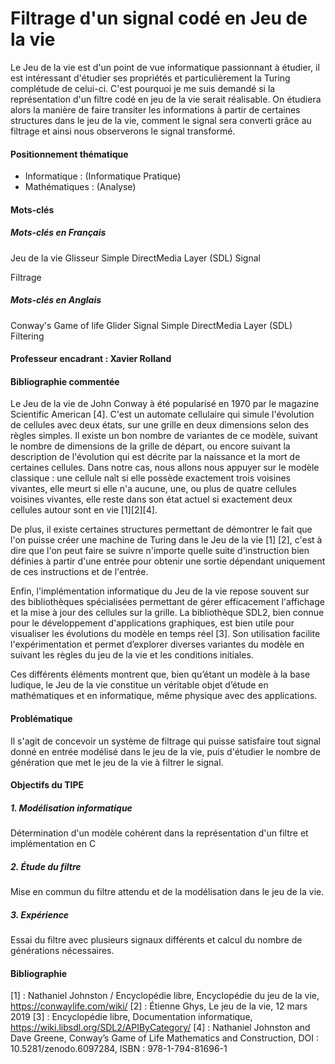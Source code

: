 # Filtrage d'un signal codé en Jeu de la vie
Le Jeu de la vie est d'un point de vue informatique passionnant à étudier, il est intéressant d'étudier ses propriétés et particulièrement la Turing complétude de celui-ci. C'est pourquoi je me suis demandé si la représentation d'un filtre codé en jeu de la vie serait réalisable. 
On étudiera alors la manière de faire transiter les informations à partir de certaines structures dans le jeu de la vie, comment le signal sera converti grâce au filtrage et ainsi nous observerons le signal transformé. 

#### Positionnement thématique
- Informatique : (Informatique Pratique)
- Mathématiques : (Analyse)


#### Mots-clés
##### Mots-clés en Français
Jeu de la vie
Glisseur
Simple DirectMedia Layer (SDL)
Signal

Filtrage

##### Mots-clés en Anglais
Conway's Game of life
Glider
Signal
Simple DirectMedia Layer (SDL)
Filtering

#### Professeur encadrant : Xavier Rolland

#### Bibliographie commentée
Le Jeu de la vie de John Conway à été popularisé en 1970 par le magazine Scientific American \[4\]. 
C'est un automate cellulaire qui simule l'évolution de cellules avec deux états, sur une grille en deux dimensions selon des règles simples. Il existe un bon nombre de variantes de ce modèle, suivant le nombre de dimensions de la grille de départ, ou encore suivant la description de l'évolution qui est décrite par la naissance et la mort de certaines cellules. Dans notre cas, nous allons nous appuyer sur le modèle classique : une cellule naît si elle possède exactement trois voisines vivantes, elle meurt si elle n'a aucune, une, ou plus de quatre cellules voisines vivantes, elle reste dans son état actuel si exactement deux cellules autour sont en vie \[1\]\[2\]\[4\].

De plus, il existe certaines structures permettant de démontrer le fait que l'on puisse créer une machine de Turing dans le Jeu de la vie \[1\] \[2\], c'est à dire que l'on peut faire se suivre n'importe quelle suite d'instruction bien définies à partir d'une entrée pour obtenir une sortie dépendant uniquement de ces instructions et de l'entrée.

Enfin, l'implémentation informatique du Jeu de la vie repose souvent sur des bibliothèques spécialisées permettant de gérer efficacement l'affichage et la mise à jour des cellules sur la grille. La bibliothèque SDL2, bien connue pour le développement d'applications graphiques, est bien utile pour visualiser les évolutions du modèle en temps réel \[3\]. Son utilisation facilite l'expérimentation et permet d’explorer diverses variantes du modèle en suivant les règles du jeu de la vie et les conditions initiales.

Ces différents éléments montrent que, bien qu’étant un modèle à la base ludique, le Jeu de la vie constitue un véritable objet d’étude en mathématiques et en informatique, même physique avec des applications.


#### Problématique
Il s'agit de concevoir un système de filtrage qui puisse satisfaire tout signal donné en entrée modélisé dans le jeu de la vie, puis d'étudier le nombre de génération que met le jeu de la vie à filtrer le signal. 


#### Objectifs du TIPE
##### 1. Modélisation informatique
Détermination d'un modèle cohérent dans la représentation d'un filtre et implémentation en C

##### 2. Étude du filtre
Mise en commun du filtre attendu et de la modélisation dans le jeu de la vie.

##### 3. Expérience
Essai du filtre avec plusieurs signaux différents et calcul du nombre de générations nécessaires. 


#### Bibliographie
\[1\] : Nathaniel Johnston / Encyclopédie libre, Encyclopédie du jeu de la vie, https://conwaylife.com/wiki/
\[2\] : Étienne Ghys, Le jeu de la vie, 12 mars 2019
\[3\] : Encyclopédie libre, Documentation informatique, https://wiki.libsdl.org/SDL2/APIByCategory/
\[4\] : Nathaniel Johnston and Dave Greene, Conway’s Game of Life Mathematics and Construction, DOI : 10.5281/zenodo.6097284, ISBN : 978-1-794-81696-1

